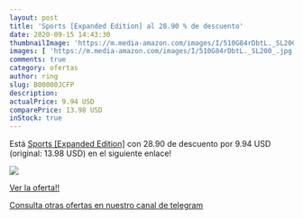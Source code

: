 ```yaml
---
layout: post
title: 'Sports [Expanded Edition] al 28.90 % de descuento'
date: 2020-09-15 14:43:30
thumbnailImage: 'https://m.media-amazon.com/images/I/510G84rDbtL._SL200_.jpg'
images: [ 'https://m.media-amazon.com/images/I/510G84rDbtL._SL200_.jpg' ]
comments: true
category: ofertas
author: ring
slug: B00000JCFP
description:
actualPrice: 9.94 USD
comparePrice: 13.98 USD
inStock: true
---
```


Está [Sports [Expanded Edition]](https://www.amazon.com/dp/B00000JCFP/?tag=redken08-20) con 28.90 de descuento por 9.94 USD (original: 13.98 USD) en el siguiente enlace!

[![](https://m.media-amazon.com/images/I/510G84rDbtL._SL200_.jpg)](https://www.amazon.com/dp/B00000JCFP/?tag=redken08-20)

[Ver la oferta!!](https://www.amazon.com/dp/B00000JCFP/?tag=redken08-20)

[Consulta otras ofertas en nuestro canal de telegram](https://t.me/s/ofertas25)
